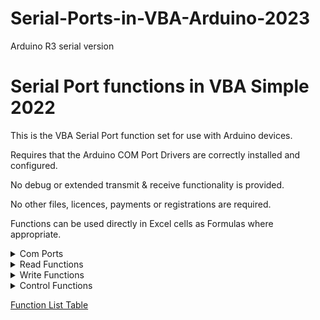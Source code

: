 # Serial-Ports-in-VBA-Arduino-2023
Arduino R3 serial version
# Serial Port functions in VBA Simple 2022

This is the VBA Serial Port function set for use with Arduino devices.

Requires that the Arduino COM Port Drivers are correctly installed and configured.

No debug or extended transmit & receive functionality is provided. 

No other files, licences, payments or registrations are required.  

Functions can be used directly in Excel cells as Formulas where appropriate. 


<details>

<summary>Com Ports</summary>

<p>
  
- Functions work with correctly installed Arduino Serial Com Port Drivers

</p>

</details>

<details>

<summary>Read Functions</summary>

<p>
  
_Assume that all data has already been sent by the Arduino is ready waiting to be read_

- `check_com_port` can be used to confirm expected number of characters are waiting before committing read 

- No pre or post read delays for any in-flight data reception to complete are provided.
  
- Data will be read in one synchronous API call.
  
- Maximum characters per read call = `READ_BUFFER_LENGTH`
  
- `check_com_port` function can be used again to check for any new or remaining characters. 
    
</p>

</details>

<details>
  
<summary>Write Functions</summary>
 
<p>

Writes are synchronous and functions can block until outgoing data is processed or write timer expires 
    
- Short strings will return quickly as data is buffered for transmission    
- Maximum number of characters sent is limited by write timer value in milliseconds
- Character limit per send is approximately = ( Baud Rate * WRITE_CONSTANT ) / 10000

</p>

</details>

<details>
  
<summary>Control Functions</summary>

<p>

### Com Port Start, Stop ###
  
- Allow a few MilliSeconds for functions to return and for any attached hardware to stabilise   
- Functions return `True` or `False` to indicate success or failure  
  
### Data Waiting Check ###
  
- Function returns number of characters waiting to be read   
- Return number can be zero if no data waiting  
- Return value of -1 indicates error, including port not started 
     
</p>  
  
</details>

[Function List Table](Functions.md)
